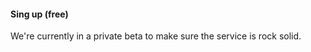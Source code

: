 #### Sing up (free)

We're currently in a private beta to make sure the service is rock solid.
<!--stackedit_data:
eyJoaXN0b3J5IjpbLTE4NDc0NTI4MzJdfQ==
-->